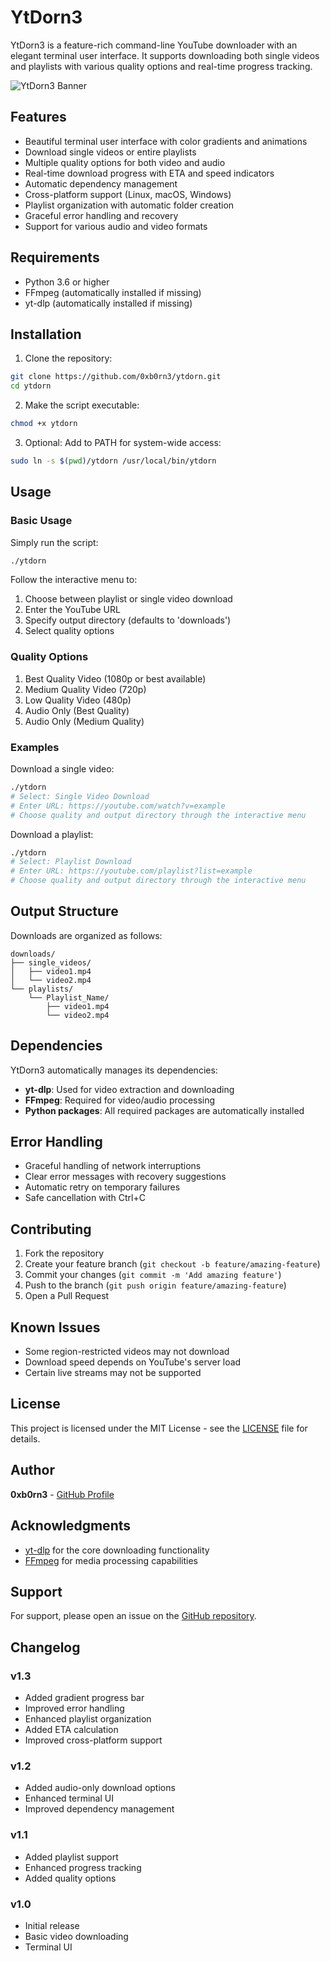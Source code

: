 # YtDorn3

YtDorn3 is a feature-rich command-line YouTube downloader with an elegant terminal user interface. It supports downloading both single videos and playlists with various quality options and real-time progress tracking.

![YtDorn3 Banner](https://raw.githubusercontent.com/0xb0rn3/ytdorn/main/.github/banner.png)

## Features

- Beautiful terminal user interface with color gradients and animations
- Download single videos or entire playlists
- Multiple quality options for both video and audio
- Real-time download progress with ETA and speed indicators
- Automatic dependency management
- Cross-platform support (Linux, macOS, Windows)
- Playlist organization with automatic folder creation
- Graceful error handling and recovery
- Support for various audio and video formats

## Requirements

- Python 3.6 or higher
- FFmpeg (automatically installed if missing)
- yt-dlp (automatically installed if missing)

## Installation

1. Clone the repository:
```bash
git clone https://github.com/0xb0rn3/ytdorn.git
cd ytdorn
```

2. Make the script executable:
```bash
chmod +x ytdorn
```

3. Optional: Add to PATH for system-wide access:
```bash
sudo ln -s $(pwd)/ytdorn /usr/local/bin/ytdorn
```

## Usage

### Basic Usage

Simply run the script:
```bash
./ytdorn
```

Follow the interactive menu to:
1. Choose between playlist or single video download
2. Enter the YouTube URL
3. Specify output directory (defaults to 'downloads')
4. Select quality options

### Quality Options

1. Best Quality Video (1080p or best available)
2. Medium Quality Video (720p)
3. Low Quality Video (480p)
4. Audio Only (Best Quality)
5. Audio Only (Medium Quality)

### Examples

Download a single video:
```bash
./ytdorn
# Select: Single Video Download
# Enter URL: https://youtube.com/watch?v=example
# Choose quality and output directory through the interactive menu
```

Download a playlist:
```bash
./ytdorn
# Select: Playlist Download
# Enter URL: https://youtube.com/playlist?list=example
# Choose quality and output directory through the interactive menu
```

## Output Structure

Downloads are organized as follows:

```
downloads/
├── single_videos/
│   ├── video1.mp4
│   └── video2.mp4
└── playlists/
    └── Playlist_Name/
        ├── video1.mp4
        └── video2.mp4
```

## Dependencies

YtDorn3 automatically manages its dependencies:

- **yt-dlp**: Used for video extraction and downloading
- **FFmpeg**: Required for video/audio processing
- **Python packages**: All required packages are automatically installed

## Error Handling

- Graceful handling of network interruptions
- Clear error messages with recovery suggestions
- Automatic retry on temporary failures
- Safe cancellation with Ctrl+C

## Contributing

1. Fork the repository
2. Create your feature branch (`git checkout -b feature/amazing-feature`)
3. Commit your changes (`git commit -m 'Add amazing feature'`)
4. Push to the branch (`git push origin feature/amazing-feature`)
5. Open a Pull Request

## Known Issues

- Some region-restricted videos may not download
- Download speed depends on YouTube's server load
- Certain live streams may not be supported

## License

This project is licensed under the MIT License - see the [LICENSE](LICENSE) file for details.

## Author

**0xb0rn3** - [GitHub Profile](https://github.com/0xb0rn3)

## Acknowledgments

- [yt-dlp](https://github.com/yt-dlp/yt-dlp) for the core downloading functionality
- [FFmpeg](https://ffmpeg.org/) for media processing capabilities

## Support

For support, please open an issue on the [GitHub repository](https://github.com/0xb0rn3/ytdorn/issues).

## Changelog

### v1.3
- Added gradient progress bar
- Improved error handling
- Enhanced playlist organization
- Added ETA calculation
- Improved cross-platform support

### v1.2
- Added audio-only download options
- Enhanced terminal UI
- Improved dependency management

### v1.1
- Added playlist support
- Enhanced progress tracking
- Added quality options

### v1.0
- Initial release
- Basic video downloading
- Terminal UI
